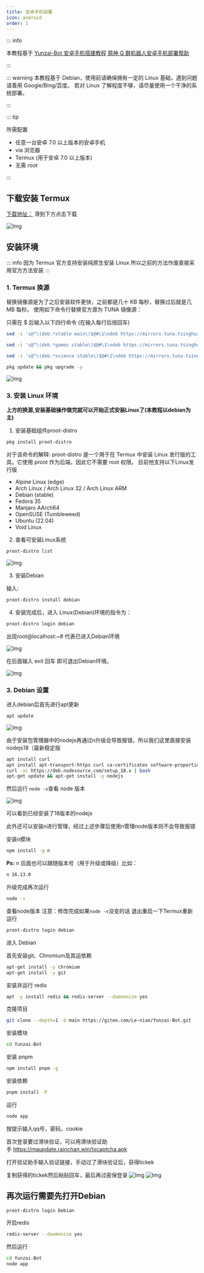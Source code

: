 ```yaml
---
title: 安卓手机部署
icon: android
order: 1
---
```

::: info

本教程基于 [Yunzai-Bot 安卓手机搭建教程](https://www.bilibili.com/read/cv15126105)
[原神 Q 群机器人安卓手机部署帮助](https://www.bilibili.com/read/cv17479494)

:::

::: warning
本教程基于 Debian，使用前请确保拥有一定的 Linux 基础，遇到问题请善用 Google/Bing/百度。
若对 Linux 了解程度不够，请尽量使用一个干净的系统部署。

:::

::: tip

所需配置

- 任意一台安卓 7.0 以上版本的安卓手机
- via 浏览器
- Termux (用于安卓 7.0 以上版本)
- 无需 root

:::

## 下载安装 Termux

[下载地址：](https://f-droid.org/packages/com.termux/)
滑到下方点击下载

![Img](./assets/README.md/img-20221120172054.png)



## 安装环境

::: info
因为 Termux 官方支持安装纯原生安装 Linux 所以之前的方法作废直接采用官方方法安装
:::
### 1. Termux 换源

替换镜像源是为了之后安装软件更快，之前都是几十 KB 每秒，替换过后就是几 MB 每秒。
使用如下命令行替换官方源为 TUNA 镜像源：

只需在 $ 后输入以下四行命令 (在输入每行后按回车)

```bash
sed -i 's@^\(deb.*stable main\)$@#\1\ndeb https://mirrors.tuna.tsinghua.edu.cn/termux/termux-packages-24 stable main@' $PREFIX/etc/apt/sources.list
```

```bash
sed -i 's@^\(deb.*games stable\)$@#\1\ndeb https://mirrors.tuna.tsinghua.edu.cn/termux/game-packages-24 games stable@' $PREFIX/etc/apt/sources.list.d/game.list
```

```bash
sed -i 's@^\(deb.*science stable\)$@#\1\ndeb https://mirrors.tuna.tsinghua.edu.cn/termux/science-packages-24 science stable@' $PREFIX/etc/apt/sources.list.d/science.list
```

```bash
pkg update && pkg upgrade -y
```

![Img](./assets/README.md/img-20221121102748.png)


### 3. 安装 Linux 环境

**上方的换源,安装基础操作做完就可以开始正式安装Linux了(本教程以debian为主)**

1. 安装基础组件proot-distro

```bash
pkg install proot-distro
```

对于该命令的解释:
    proot-distro 是一个用于在 Termux 中安装 Linux 发行版的工具。它使用 proot 作为后端，因此它不需要 root 权限。
    目前他支持以下Linux发行版

- Alpine Linux (edge)
- Arch Linux / Arch Linux 32 / Arch Linux ARM
- Debian (stable)
- Fedora 35
- Manjaro AArch64
- OpenSUSE (Tumbleweed)
- Ubuntu (22.04)
- Void Linux

2. 查看可安装Linux系统

```bash
proot-distro list
```

![Img](./assets/README.md/img-20221121104808.png)

3. 安装Debian

输入:

```bash
proot-distro install debian
```

4. 安装完成后，进入 Linux(Debian)环境的指令为：

```bash
proot-distro login debian
```

出现root@localhost:~# 代表已进入Debian环境

![Img](./assets/README.md/img-20221121110118.jpg)

在后面输入 exit 回车 即可退出Debian环境。

![Img](./assets/README.md/img-20221121110204.png)

### 3. Debian 设置

进入debian后首先进行apt更新

``` bash
apt update
```

![Img](./assets/README.md/img-20221120195145.png)

由于安装包管理器中的nodejs再通过n升级会导致报错，所以我们这里直接安装nodejs18（最新稳定版

``` bash
apt install curl
apt install apt-transport-https curl ca-certificates software-properties-common
curl -sL https://deb.nodesource.com/setup_18.x | bash
apt-get update && apt-get install -y nodejs
```

然后运行
`node -v`查看 node 版本

![Img](./assets/README.md/img-20221121114634.png)

可以看到已经安装了18版本的nodejs

此外还可以安装n进行管理，经过上述步骤后使用n管理node版本则不会导致报错

安装n模块

```bash
npm install -g n
```


**Ps:** n 后面也可以跟随版本号（用于升级或降级）比如：  

```bash
n 16.13.0
```

升级完成再次运行

```bash
node -v
```

查看node版本
注意：修改完成如果`node -v`没变的话
退出重启一下Termux重新运行

```bash
proot-distro login debian
```

进入 Debian

首先安装git、Chromium及其运依赖

```bash
apt-get install -y chromium
apt-get install -y git
```

安装并运行 redis

```bash
apt -y install redis && redis-server --daemonize yes
```

克隆项目

```bash
git clone --depth=1 -b main https://gitee.com/Le-niao/Yunzai-Bot.git

```

安装模块

```bash
cd Yunzai-Bot
```

安装 pnpm

```bash
npm install pnpm -g
```

安装依赖

```bash
pnpm install -P
```


运行

```bash
node app
```

按提示输入qq号，密码，cookie

首次登录要过滑块验证，可以用滑块验证助手 <https://maupdate.rainchan.win/txcaptcha.apk>

打开验证助手输入验证链接，手动过了滑块验证后，获得tickek

复制获得的tickek然后粘贴回车，最后再过密保登录
![Img](./assets/README.md/img-20221121120232.png)
![Img](./assets/README.md/img-20221121120237.png)

## 再次运行需要先打开Debian

```bash
proot-distro login Debian
```

开启redis

```bash
redis-server --daemonize yes
```

然后运行

```bash
cd Yunzai-Bot
node app
```
